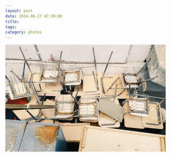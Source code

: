```yaml
---
layout: post
date: 2014-06-27 07:39:08
title: 
tags:
category: photos
---
```


![title](/assets/photoblog/school-garbage.jpg)